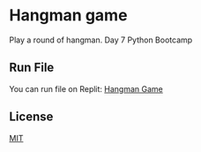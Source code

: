 # Hangman game

Play a round of hangman. Day 7 Python Bootcamp


## Run File
You can run file on Replit:
[Hangman Game](https://replit.com/@megler/Day-7-Hangman)

## License
[MIT](https://choosealicense.com/licenses/mit/)